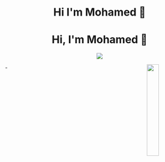 <h1 align="center">Hi I'm Mohamed 👋</h1>
<h1 align="center">Hi, I'm Mohamed 👋</h1>
<p align="center">
    <a href="https://www.linkedin.com/in/abdelrhman-el-adawy-280658179"><img src="https://img.shields.io/badge/linkedin-%230177B5?style=flat&logo=linkedin&logoColor=white"/></a>
  </p>
  
  <img src="https://github.com/mohamedabusrea/mohamedabusrea/blob/master/profile-img.png" align="right" width="25%"/>
-
